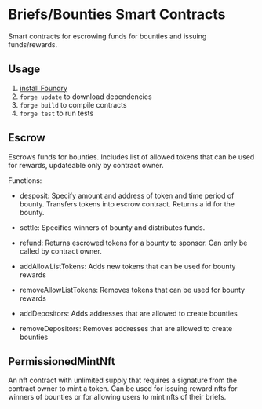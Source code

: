 # Briefs/Bounties Smart Contracts

Smart contracts for escrowing funds for bounties and issuing funds/rewards.

## Usage

1. [install Foundry](https://book.getfoundry.sh/getting-started/installation.html)
2. `forge update` to download dependencies
3. `forge build` to compile contracts
4. `forge test` to run tests

## Escrow

Escrows funds for bounties. Includes list of allowed tokens that can be used for rewards, updateable only by contract owner.

Functions:

- desposit: Specify amount and address of token and time period of bounty. Transfers tokens into escrow contract. Returns a id for the bounty.

- settle: Specifies winners of bounty and distributes funds.

- refund: Returns escrowed tokens for a bounty to sponsor. Can only be called by contract owner.

- addAllowListTokens: Adds new tokens that can be used for bounty rewards

- removeAllowListTokens: Removes tokens that can be used for bounty rewards

- addDepositors: Adds addresses that are allowed to create bounties

- removeDepositors: Removes addresses that are allowed to create bounties

## PermissionedMintNft

An nft contract with unlimited supply that requires a signature from the contract owner to mint a token. Can be used for issuing reward nfts for winners of bounties or for allowing users to mint nfts of their briefs.
